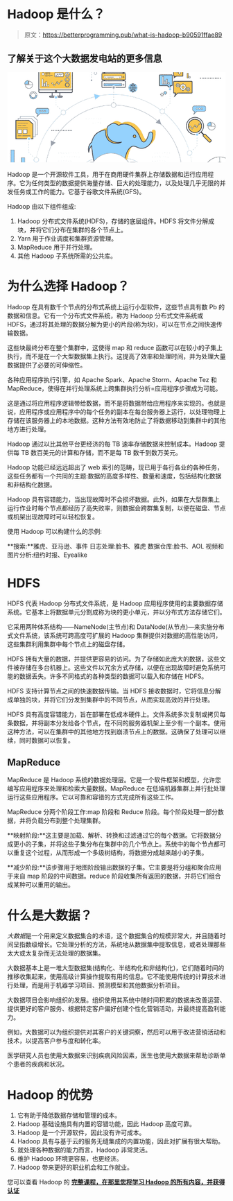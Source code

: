 # Hadoop 是什么？

> 原文：<https://betterprogramming.pub/what-is-hadoop-b90591ffae89>

## 了解关于这个大数据发电站的更多信息

![](img/ba23f9232fbe80743ce2b5f068a5700a.png)

Hadoop 是一个开源软件工具，用于在商用硬件集群上存储数据和运行应用程序。它为任何类型的数据提供海量存储、巨大的处理能力，以及处理几乎无限的并发任务或工作的能力。它基于谷歌文件系统(GFS)。

Hadoop 由以下组件组成:

1.  Hadoop 分布式文件系统(HDFS)，存储的底层组件。HDFS 将文件分解成块，并将它们分布在集群的各个节点上。
2.  Yarn 用于作业调度和集群资源管理。
3.  MapReduce 用于并行处理。
4.  其他 Hadoop 子系统所需的公共库。

# 为什么选择 Hadoop？

Hadoop 在具有数千个节点的分布式系统上运行小型软件，这些节点具有数 Pb 的数据和信息。它有一个分布式文件系统，称为 Hadoop 分布式文件系统或 HDFS，通过将其处理的数据分解为更小的片段(称为块)，可以在节点之间快速传输数据。

这些块最终分布在整个集群中，这使得 map 和 reduce 函数可以在较小的子集上执行，而不是在一个大型数据集上执行。这提高了效率和处理时间，并为处理大量数据提供了必要的可伸缩性。

各种应用程序执行引擎，如 Apache Spark、Apache Storm、Apache Tez 和 MapReduce，使得在并行处理系统上跨集群执行分析=应用程序步骤成为可能。

这是通过将应用程序逻辑带给数据，而不是将数据带给应用程序来实现的。也就是说，应用程序或应用程序中的每个任务的副本在每台服务器上运行，以处理物理上存储在该服务器上的本地数据。这种方法有效地防止了将数据移动到集群中的其他地方进行处理。

Hadoop 通过以比其他平台更经济的每 TB 速率存储数据来控制成本。Hadoop 提供每 TB 数百美元的计算和存储，而不是每 TB 数千到数万美元。

Hadoop 功能已经远远超出了 web 索引的范畴，现已用于各行各业的各种任务，这些任务都有一个共同的主题:数据的高度多样性、数量和速度，包括结构化数据和非结构化数据。

Hadoop 具有容错能力，当出现故障时不会损坏数据。此外，如果在大型群集上运行作业时每个节点都经历了高失败率，则数据会跨群集复制，以便在磁盘、节点或机架出现故障时可以轻松恢复。

使用 Hadoop 可以构建什么的示例:

**搜索:**雅虎、亚马逊、事件
日志处理:脸书、雅虎
数据仓库:脸书、AOL
视频和图片分析:纽约时报、Eyealike

# HDFS

HDFS 代表 Hadoop 分布式文件系统，是 Hadoop 应用程序使用的主要数据存储系统。它基本上将数据单元分割成称为块的更小单元，并以分布式方法存储它们。

它采用两种体系结构——NameNode(主节点)和 DataNode(从节点)—来实施分布式文件系统，该系统可跨高度可扩展的 Hadoop 集群提供对数据的高性能访问，这些集群利用集群中每个节点上的磁盘存储。

HDFS 拥有大量的数据，并提供更容易的访问。为了存储如此庞大的数据，这些文件被存储在多台机器上。这些文件以冗余方式存储，以便在出现故障时避免系统可能的数据丢失。许多不同格式的各种类型的数据可以载入和存储在 HDFS。

HDFS 支持计算节点之间的快速数据传输。当 HDFS 接收数据时，它将信息分解成单独的块，并将它们分发到集群中的不同节点，从而实现高效的并行处理。

HDFS 具有高度容错能力，旨在部署在低成本硬件上。文件系统多次复制或拷贝每条数据，并将副本分发给各个节点，在不同的服务器机架上至少有一个副本。使用这种方法，可以在集群中的其他地方找到崩溃节点上的数据。这确保了处理可以继续，同时数据可以恢复。

## MapReduce

MapReduce 是 Hadoop 系统的数据处理层。它是一个软件框架和模型，允许您编写应用程序来处理和检索大量数据。MapReduce 在低端机器集群上并行批处理运行这些应用程序。它以可靠和容错的方式完成所有这些工作。

MapReduce 分两个阶段工作:map 阶段和 Reduce 阶段。每个阶段处理一部分数据，并将负载分布到整个处理集群。

**映射阶段:**这主要是加载、解析、转换和过滤通过它的每个数据。它将数据分成更小的子集，并将这些子集分布在集群中的几个节点上。系统中的每个节点都可以重复这个过程，从而形成一个多级树结构，将数据分成越来越小的子集。

**减少阶段:**该步骤用于地图阶段输出数据的子集。它主要是将分组和聚合应用于来自 map 阶段的中间数据。reduce 阶段收集所有返回的数据，并将它们组合成某种可以重用的输出。

# 什么是大数据？

*大数据*是一个用来定义数据集合的术语，这个数据集合的规模非常大，并且随着时间呈指数级增长。它处理分析的方法，系统地从数据集中提取信息，或者处理那些太大或太复杂而无法处理的数据集。

大数据基本上是一堆大型数据集(结构化、半结构化和非结构化)，它们随着时间的推移收集起来，使用高级计算操作提取有用的信息。它不能使用传统的计算技术进行处理，而是用于机器学习项目、预测模型和其他数据分析项目。

大数据项目会影响组织的发展。组织使用其系统中随时间积累的数据来改善运营、提供更好的客户服务、根据特定客户偏好创建个性化营销活动，并最终提高盈利能力。

例如，大数据可以为组织提供对其客户的关键洞察，然后可以用于改进营销活动和技术，以提高客户参与度和转化率。

医学研究人员也使用大数据来识别疾病风险因素，医生也使用大数据来帮助诊断单个患者的疾病和状况。

# Hadoop 的优势

1.  它有助于降低数据存储和管理的成本。
2.  Hadoop 基础设施具有内置的容错功能，因此 Hadoop 高度可靠。
3.  Hadoop 是一个开源软件，因此没有许可成本。
4.  Hadoop 具有与基于云的服务无缝集成的内置功能，因此对扩展有很大帮助。
5.  就处理各种数据的能力而言，Hadoop 非常灵活。
6.  维护 Hadoop 环境更容易，也更经济。
7.  Hadoop 带来更好的职业机会和工作就业。

您可以查看 Hadoop 的 [**完整课程，在那里您将学习 Hadoop 的所有内容，并获得认证**](https://siitgo.com/blog/hadoop-course-and-certification/272)